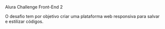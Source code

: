 Alura Challenge Front-End 2

O desafio tem por objetivo criar uma plataforma web responsiva para salvar e estilizar códigos.
